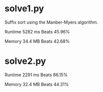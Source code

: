 # solve1.py

Suffix sort using the Manber-Myers algorithm.

Runtime 5282 ms Beats 45.96%

Memory 34.4 MB Beats 42.68%

# solve2.py

Runtime 2291 ms Beats 86.15%

Memory 32.4 MB Beats 44.31%
